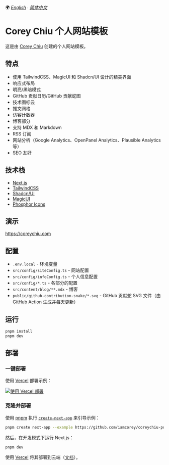 🌍 *[English](README.md) ∙ [简体中文](README.zh.md)*


# Corey Chiu 个人网站模板

这是由 [Corey Chiu](https://coreychiu.com) 创建的个人网站模板。


## 特点
- 使用 TailwindCSS、MagicUI 和 Shadcn/UI 设计的精美界面
- 响应式布局
- 明亮/黑暗模式
- GitHub 贡献日历/GitHub 贡献蛇图
- 技术图标云
- 推文网格
- 访客计数器
- 博客部分
- 支持 MDX 和 Markdown
- RSS 订阅
- 网站分析（Google Analytics、OpenPanel Analytics、Plausible Analytics 等）
- SEO 友好


## 技术栈

- [Next.js](https://nextjs.org/)
- [TailwindCSS](https://tailwindcss.com/)
- [Shadcn/UI](https://ui.shadcn.com/)
- [MagicUI](https://magicui.design/)
- [Phosphor Icons](https://phosphoricons.com//)


## 演示

https://coreychiu.com


## 配置

- `.env.local` - 环境变量
- `src/config/siteConfig.ts` - 网站配置
- `src/config/infoConfig.ts` - 个人信息配置
- `src/config/*.ts` - 各部分的配置
- `src/content/blog/**.mdx` - 博客
- `public/github-contribution-snake/*.svg` - GitHub 贡献蛇 SVG 文件（由 GitHub Action 生成并每天更新）

## 运行

```bash
pnpm install
pnpm dev
```



## 部署

### 一键部署

使用 [Vercel](https://vercel.com?utm_source=github&utm_medium=readme&utm_campaign=vercel-examples) 部署示例：

[![使用 Vercel 部署](https://vercel.com/button)](https://vercel.com/new/clone?repository-url=https://github.com/iamcorey/coreychiu-portfolio-template&project-name=coreychiu-portfolio-template&repository-name=coreychiu-portfolio-template)

### 克隆并部署

使用 [pnpm](https://pnpm.io/installation) 执行 [`create-next-app`](https://github.com/vercel/next.js/tree/canary/packages/create-next-app) 来引导示例：

```bash
pnpm create next-app --example https://github.com/iamcorey/coreychiu-portfolio-template coreychiu-portfolio-template
```

然后，在开发模式下运行 Next.js：

```bash
pnpm dev
```

使用 [Vercel](https://vercel.com/templates) 将其部署到云端（[文档](https://nextjs.org/docs/app/building-your-application/deploying)）。 